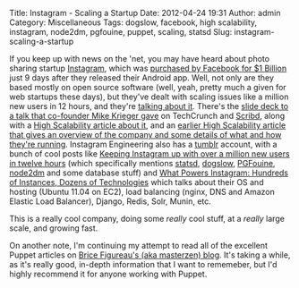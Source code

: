Title: Instagram - Scaling a Startup
Date: 2012-04-24 19:31
Author: admin
Category: Miscellaneous
Tags: dogslow, facebook, high scalability, instagram, node2dm, pgfouine, puppet, scaling, statsd
Slug: instagram-scaling-a-startup

If you keep up with news on the 'net, you may have heard about photo
sharing startup [Instagram][], which was [purchased by Facebook for $1
Billion][] just 9 days after they released their Android app. Well, not
only are they based mostly on open source software (well, yeah, pretty
much a given for web startups these days), but they've dealt with
scaling issues like a million new users in 12 hours, and they're
[talking about it][]. There's the [slide deck to a talk that co-founder
Mike Krieger gave][] on TechCrunch and [Scribd][], along with a [High
Scalability article about it][], and an [earlier High Scalability
article that gives an overview of the company and some details of what
and how they're running][]. Instagram Engineering also has a [tumblr][]
account, with a bunch of cool posts like [Keeping Instagram up with over
a million new users in twelve hours][talking about it] (which
specifically mentions [statsd][], [dogslow][], [PGFouine][], [node2dm][]
and some database stuff) and [What Powers Instagram: Hundreds of
Instances, Dozens of Technologies][] which talks about their OS and
hosting (Ubuntu 11.04 on EC2), load balancing (nginx, DNS and Amazon
Elastic Load Balancer), Django, Redis, Solr, Munin, etc.

This is a really cool company, doing some *really* cool stuff, at a
*really* large scale, and growing fast.

On another note, I'm continuing my attempt to read all of the excellent
Puppet articles on [Brice Figureau's (aka masterzen) blog][]. It's
taking a while, as it's really good, in-depth information that I want to
rememeber, but I'd highly recommend it for anyone working with Puppet.

  [Instagram]: http://instagr.am
  [purchased by Facebook for $1 Billion]: http://finance.fortune.cnn.com/2012/04/09/breaking-facebook-buying-instagram-for-1-billion/?section=magazines_fortune
  [talking about it]: http://instagram-engineering.tumblr.com/post/20541814340/keeping-instagram-up-with-over-a-million-new-users-in
  [slide deck to a talk that co-founder Mike Krieger gave]: http://techcrunch.com/2012/04/12/how-to-scale-a-1-billion-startup-a-guide-from-instagram-co-founder-mike-krieger/
  [Scribd]: http://www.scribd.com/doc/89025069/Mike-Krieger-Instagram-at-the-Airbnb-tech-talk-on-Scaling-Instagram
  [High Scalability article about it]: http://highscalability.com/blog/2012/4/16/instagram-architecture-update-whats-new-with-instagram.html
  [earlier High Scalability article that gives an overview of the
  company and some details of what and how they're running]: http://highscalability.com/blog/2012/4/9/the-instagram-architecture-facebook-bought-for-a-cool-billio.html
  [tumblr]: http://instagram-engineering.tumblr.com/
  [statsd]: http://github.com/etsy/statsd/
  [dogslow]: http://blog.bitbucket.org/2011/05/17/tracking-slow-requests-with-dogslow/
  [PGFouine]: http://pgfouine.projects.postgresql.org/
  [node2dm]: http://github.com/Instagram/node2dm
  [What Powers Instagram: Hundreds of Instances, Dozens of
  Technologies]: http://instagram-engineering.tumblr.com/post/13649370142/what-powers-instagram-hundreds-of-instances-dozens-of
  [Brice Figureau's (aka masterzen) blog]: http://www.masterzen.fr/blog/archives/
